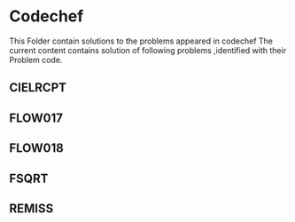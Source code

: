 # Codechef
This Folder contain solutions to the problems appeared in codechef
The current content contains solution of following problems ,identified with their Problem code.

## CIELRCPT
## FLOW017
## FLOW018
## FSQRT
## REMISS

 
